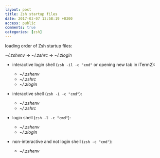 ```yaml
---
layout: post
title: Zsh startup files
date: 2017-03-07 12:58:19 +0300
access: public
comments: true
categories: [zsh]
---
```


loading order of Zsh startup files:

_~/.zshenv_ → _~/.zshrc_ → _~/.zlogin_

- interactive login shell (`zsh -il -c "cmd"` or opening new tab in iTerm2):

  - _~/.zshenv_
  - _~/.zshrc_
  - _~/.zlogin_

- interactive shell (`zsh -i -c "cmd"`):

  - _~/.zshenv_
  - _~/.zshrc_

- login shell (`zsh -l -c "cmd"`):

  - _~/.zshenv_
  - _~/.zlogin_

- non-interactive and not login shell (`zsh -c "cmd"`):

  - _~/.zshenv_
